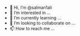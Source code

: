 - 👋 Hi, I’m @salman1ali
- 👀 I’m interested in ...
- 🌱 I’m currently learning ...
- 💞️ I’m looking to collaborate on ...
- 📫 How to reach me ...

<!---
salman1ali/salman1ali is a ✨ special ✨ repository because its `README.md` (this file) appears on your GitHub profile.
You can click the Preview link to take a look at your changes.
--->
